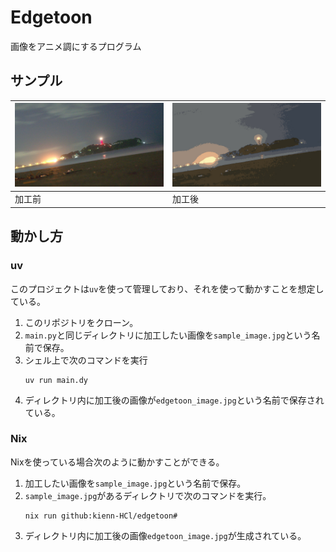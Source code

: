 # Edgetoon
画像をアニメ調にするプログラム

## サンプル
|![加工前](./sample_image.jpg)| ![加工後](./edgetoon_image.jpg)|
|---|---|
|加工前|加工後|

## 動かし方

### uv
このプロジェクトは`uv`を使って管理しており、それを使って動かすことを想定している。
1. このリポジトリをクローン。
1. `main.py`と同じディレクトリに加工したい画像を`sample_image.jpg`という名前で保存。
1. シェル上で次のコマンドを実行
    ```
    uv run main.dy
    ```
1. ディレクトリ内に加工後の画像が`edgetoon_image.jpg`という名前で保存されている。

### Nix
Nixを使っている場合次のように動かすことができる。
1. 加工したい画像を`sample_image.jpg`という名前で保存。
1. `sample_image.jpg`があるディレクトリで次のコマンドを実行。
    ```
    nix run github:kienn-HCl/edgetoon#
    ```
1. ディレクトリ内に加工後の画像`edgetoon_image.jpg`が生成されている。
